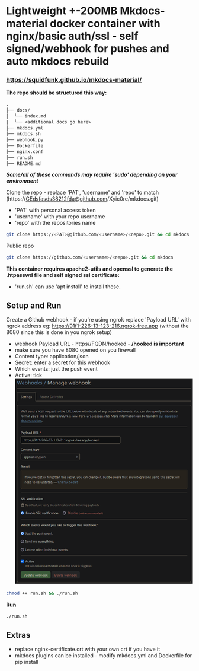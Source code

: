 # Lightweight +-200MB Mkdocs-material docker container with nginx/basic auth/ssl - self signed/webhook for pushes and auto mkdocs rebuild

### https://squidfunk.github.io/mkdocs-material/

**The repo should be structured this way:**

```
.
├── docs/
│  └── index.md
|  └── <additional docs go here>
├── mkdocs.yml
├── mkdocs.sh
├── webhook.py
├── Dockerfile
├── nginx.conf
├── run.sh
├── README.md
```

***Some/all of these commands may require 'sudo' depending on your environment***

Clone the repo - replace 'PAT', 'username' and 'repo' to match (https://GEdsfasds38212fda@github.com/Xyic0re/mkdocs.git)
 - 'PAT' with personal access token
 - 'username' with your repo username
 - 'repo' with the repositories name

```bash
git clone https://<PAT>@github.com/<username>/<repo>.git && cd mkdocs
```
Public repo
```bash
git clone https://github.com/<username>/<repo>.git && cd mkdocs
```

**This container requires apache2-utils and openssl to generate the .htpasswd file and self signed ssl certificate:** 
  - 'run.sh' can use 'apt install' to install these.

## Setup and Run

Create a Github webhook - if you're using ngrok replace 'Payload URL' with ngrok address eg: https://91f1-226-13-123-216.ngrok-free.app (without the 8080 since this is done in you ngrok setup)
 - webhook Payload URL - https//FQDN/hooked  - **/hooked is important**
 - make sure you have 8080 opened on you firewall
 - Content type: application/json
 - Secret: enter a secret for this webhook
 - Which events: just the push event
 - Active: tick
![alt text](image-1.png)

```bash
chmod +x run.sh && ./run.sh
```

**Run**
```bash
./run.sh
```

## Extras

 - replace nginx-certificate.crt with your own crt if you have it
 - mkdocs plugins can be installed - modify mkdocs.yml and Dockerfile for pip install <plugin>